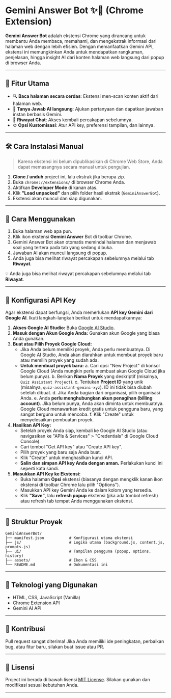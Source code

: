 
# Gemini Answer Bot ✨🧠 (Chrome Extension)

**Gemini Answer Bot** adalah ekstensi Chrome yang dirancang untuk membantu Anda membaca, memahami, dan mengekstrak informasi dari halaman web dengan lebih efisien. Dengan memanfaatkan Gemini API, ekstensi ini memungkinkan Anda untuk mendapatkan rangkuman, penjelasan, hingga insight AI dari konten halaman web langsung dari popup di browser Anda.

---

## 🚀 Fitur Utama

- 🔍 **Baca halaman secara cerdas**: Ekstensi men-scan konten aktif dari halaman web.
- 💬 **Tanya Jawab AI langsung**: Ajukan pertanyaan dan dapatkan jawaban instan berbasis Gemini.
- 📜 **Riwayat Chat**: Akses kembali percakapan sebelumnya.
- ⚙️ **Opsi Kustomisasi**: Atur API key, preferensi tampilan, dan lainnya.

---

## 🛠️ Cara Instalasi Manual

> Karena ekstensi ini belum dipublikasikan di Chrome Web Store, Anda dapat memasangnya secara manual untuk pengujian.

1. **Clone / unduh** project ini, lalu ekstrak jika berupa zip.
2. Buka `chrome://extensions/` di browser Chrome Anda.
3. Aktifkan **Developer Mode** di kanan atas.
4. Klik **"Load unpacked"** dan pilih folder hasil ekstrak (`GeminiAnswerBot`).
5. Ekstensi akan muncul dan siap digunakan.

---

## 🧪 Cara Menggunakan

1.  Buka halaman web apa pun.
2.  Klik ikon ekstensi **Gemini Answer** Bot di toolbar Chrome.
3.  Gemini Answer Bot akan otomatis memindai halaman dan menjawab soal yang tertera pada tab yang sedang dibuka.
4.  Jawaban AI akan muncul langsung di popup.
5.  Anda juga bisa melihat riwayat percakapan sebelumnya melalui tab **Riwayat**.

💡 Anda juga bisa melihat riwayat percakapan sebelumnya melalui tab **Riwayat**.

---

## 🔐 Konfigurasi API Key

Agar ekstensi dapat berfungsi, Anda memerlukan **API key Gemini dari Google AI**. Ikuti langkah-langkah berikut untuk mendapatkannya:

1.  **Akses Google AI Studio:** Buka [Google AI Studio](https://aistudio.google.com/).
2.  **Masuk dengan Akun Google Anda:** Gunakan akun Google yang biasa Anda gunakan.
3.  **Buat atau Pilih Proyek Google Cloud:**
    *   Jika Anda belum memiliki proyek, Anda perlu membuatnya. Di Google AI Studio, Anda akan diarahkan untuk membuat proyek baru atau memilih proyek yang sudah ada.
    *   **Untuk membuat proyek baru:**
        a. Cari opsi "New Project" di konsol Google Cloud (Anda mungkin perlu membuat akun Google Cloud jika belum punya).
        b. Berikan **Nama Proyek** yang deskriptif (misalnya, `Quiz Assistant Project`).
        c. Tentukan **Project ID** yang unik (misalnya, `quiz-assistant-gemini-xyz`). ID ini tidak bisa diubah setelah dibuat.
        d. Jika Anda bagian dari organisasi, pilih organisasi Anda.
        e. Anda **perlu menghubungkan akun penagihan (billing account)**. Jika belum punya, Anda akan diminta untuk membuatnya. Google Cloud menawarkan kredit gratis untuk pengguna baru, yang sangat berguna untuk mencoba.
        f. Klik "Create" untuk menyelesaikan pembuatan proyek.
4.  **Hasilkan API Key:**
    *   Setelah proyek Anda siap, kembali ke Google AI Studio (atau navigasikan ke "APIs & Services" > "Credentials" di Google Cloud Console).
    *   Cari tombol "Get API key" atau "Create API key".
    *   Pilih proyek yang baru saja Anda buat.
    *   Klik "Create" untuk menghasilkan kunci API.
    *   **Salin dan simpan API key Anda dengan aman.** Perlakukan kunci ini seperti kata sandi.
5.  **Masukkan API Key ke Ekstensi:**
    *   Buka halaman **Opsi** ekstensi (biasanya dengan mengklik kanan ikon ekstensi di toolbar Chrome lalu pilih "Options").
    *   Masukkan API key Gemini Anda ke dalam kolom yang tersedia.
    *   Klik **"Save"**, lalu **refresh popup** ekstensi (jika ada tombol refresh) atau refresh tab tempat Anda menggunakan ekstensi.

---

## 📁 Struktur Proyek

```
GeminiAnswerBot/
├── manifest.json           # Konfigurasi utama ekstensi
├── js/                     # Logika utama (background.js, content.js, prompts.js)
├── ui/                     # Tampilan pengguna (popup, options, history)
├── assets/                 # Ikon & CSS
└── README.md               # Dokumentasi ini
```

---

## 🧩 Teknologi yang Digunakan

- HTML, CSS, JavaScript (Vanilla)
- Chrome Extension API
- Gemini AI API

---

## 🤝 Kontribusi

Pull request sangat diterima! Jika Anda memiliki ide peningkatan, perbaikan bug, atau fitur baru, silakan buat issue atau PR.

---

## 📃 Lisensi

Project ini berada di bawah lisensi [MIT License](LICENSE). Silakan gunakan dan modifikasi sesuai kebutuhan Anda.

---
